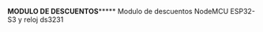 ********************************************MODULO DE DESCUENTOS*************************************************
Modulo de descuentos NodeMCU  ESP32-S3 y reloj ds3231
